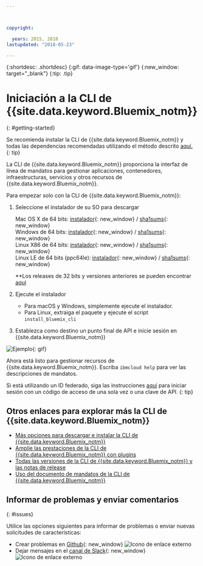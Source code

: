 ```yaml
---



copyright:

  years: 2015, 2018
lastupdated: "2018-05-23"

---
```



{:shortdesc: .shortdesc}
{:gif: data-image-type='gif'}
{:new_window: target="_blank"}
{:tip: .tip}



# Iniciación a la CLI de {{site.data.keyword.Bluemix_notm}}
{: #getting-started}

Se recomienda instalar la CLI de {{site.data.keyword.Bluemix_notm}} y todas las dependencias recomendadas utilizando el método descrito [aquí.](/docs/cli/index.html)
{: tip}


La CLI de {{site.data.keyword.Bluemix_notm}} proporciona la interfaz de línea de mandatos para gestionar aplicaciones, contenedores, infraestructuras, servicios y otros recursos de {{site.data.keyword.Bluemix_notm}}.


Para empezar solo con la CLI de {{site.data.keyword.Bluemix_notm}}:

1. Seleccione el instalador de su SO para descargar

   Mac OS X de 64 bits: [instalador](https://clis.ng.bluemix.net/download/bluemix-cli/latest/osx){: new_window} / [sha1sums](https://clis.ng.bluemix.net/download/bluemix-cli/latest/osx/checksum){: new_window} <br>
   Windows de 64 bits: [instalador](https://clis.ng.bluemix.net/download/bluemix-cli/latest/win64){: new_window} / [sha1sums](https://clis.ng.bluemix.net/download/bluemix-cli/latest/win64/checksum){: new_window} <br>
   Linux X86 de 64 bits: [instalador](https://clis.ng.bluemix.net/download/bluemix-cli/latest/linux64){: new_window} / [sha1sums](https://clis.ng.bluemix.net/download/bluemix-cli/latest/linux64/checksum){: new_window} <br>
   Linux LE de 64 bits (ppc64le): [instalador](https://clis.ng.bluemix.net/download/bluemix-cli/latest/ppc64le){: new_window} / [sha1sums](https://clis.ng.bluemix.net/download/bluemix-cli/latest/ppc64le/checksum){: new_window} <br>

   **Los releases de 32 bits y versiones anteriores se pueden encontrar [aquí](all_versions.html)

1. Ejecute el instalador
   * Para macOS y Windows, simplemente ejecute el instalador.
   * Para Linux, extraiga el paquete y ejecute el script `install_bluemix_cli`

1. Establezca como destino un punto final de API e inicie sesión en {{site.data.keyword.Bluemix_notm}}

  ![Ejemplo](example.gif){: gif}

Ahora está listo para gestionar recursos de {{site.data.keyword.Bluemix_notm}}. Escriba `ibmcloud help` para ver las descripciones de mandatos.

Si está utilizando un ID federado, siga las instrucciones [aquí](https://console.bluemix.net/docs/iam/login_fedid.html#federated_id) para iniciar sesión con un código de acceso de una sola vez o una clave de API.
{: tip}

## Otros enlaces para explorar más la CLI de {{site.data.keyword.Bluemix_notm}}

* [Más opciones para descargar e instalar la CLI de {{site.data.keyword.Bluemix_notm}}](download_cli.html)
* [Amplíe las prestaciones de la CLI de {{site.data.keyword.Bluemix_notm}} con plugins](extend_cli.html)
* [Todas las versiones de la CLI de {{site.data.keyword.Bluemix_notm}} y las notas de release](all_versions.html)
* [Uso del documento de mandatos de la CLI de {{site.data.keyword.Bluemix_notm}}](bx_cli.html)


## Informar de problemas y enviar comentarios
{: #issues}

Utilice las opciones siguientes para informar de problemas o enviar nuevas solicitudes de características:
 * Crear problemas en [Github](https://github.com/IBM-Bluemix/bluemix-cli-release/issues){: new_window} ![Icono de enlace externo](../../../icons/launch-glyph.svg)
 * Dejar mensajes en el [canal de Slack](https://dwopen.slack.com/messages/bluemix-cli/){: new_window} ![Icono de enlace externo](../../../icons/launch-glyph.svg)
